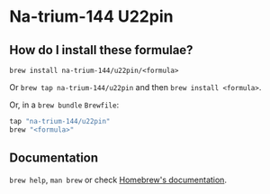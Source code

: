 # Na-trium-144 U22pin

## How do I install these formulae?

`brew install na-trium-144/u22pin/<formula>`

Or `brew tap na-trium-144/u22pin` and then `brew install <formula>`.

Or, in a `brew bundle` `Brewfile`:

```ruby
tap "na-trium-144/u22pin"
brew "<formula>"
```

## Documentation

`brew help`, `man brew` or check [Homebrew's documentation](https://docs.brew.sh).
